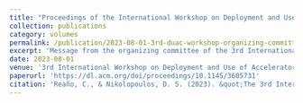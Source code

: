 ```yaml
---
title: "Proceedings of the International Workshop on Deployment and Use of Accelerators"
collection: publications
category: volumes
permalink: /publication/2023-08-01-3rd-duac-workshop-organizing-committee
excerpt: 'Message from the organizing committee of the 3rd International Workshop on Deployment and Use of Accelerators, highlighting workshop objectives and contributions.'
date: 2023-08-01
venue: '3rd International Workshop on Deployment and Use of Accelerators (DUAC 2023)'
paperurl: 'https://dl.acm.org/doi/proceedings/10.1145/3605731'
citation: 'Reaño, C., & Nikolopoulos, D. S. (2023). &quot;The 3rd International Workshop on Deployment and Use of Accelerators (DUAC 2023): message from the DUAC 2023 Organizing Committee.&quot; In <i>3rd International Workshop on Deployment and Use of Accelerators 2023 (co-located with 52nd International Conference on Parallel Processing)</i>, vi. Association for Computing Machinery.'
---
```

